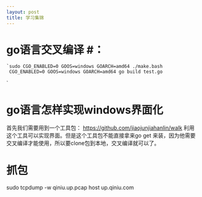 ```yaml
---
layout: post
title: 学习集锦
---
```


# go语言交叉编译 #：
    `sudo CGO_ENABLED=0 GOOS=windows GOARCH=amd64 ./make.bash
     CGO_ENABLED=0 GOOS=windows GOARCH=amd64 go build test.go
    
`

# go语言怎样实现windows界面化  #

首先我们需要用到一个工具包：
https://github.com/jiaojunjiahanlin/walk
利用这个工具可以实现界面。但是这个工具包不能直接拿来go get 来装，因为他需要交叉编译才能使用，所以要clone包到本地，交叉编译就可以了。

# 抓包  #
sudo tcpdump -w qiniu.up.pcap host up.qiniu.com
